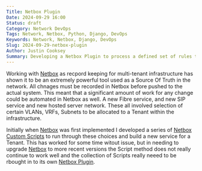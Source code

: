 ```yaml
---
Title: Netbox Plugin
Date: 2024-09-29 16:00
Status: draft
Category: Network DevOps
Tags: Network, Netbox, Python, Django, DevOps
Keywords: Network, Netbox, Django, DevOps
Slug: 2024-09-29-netbox-plugin
Author: Justin Cooksey
Summary: Developing a Netbox Plugin to process a defined set of rules to manage aloocation of resources in multi-tenant infrastructure of network and hosting.
---
```


Working with [Netbox](https://netboxlabs.com/docs/netbox/en/stable/introduction/) as recpord keeping for multi-tenant infrastructure has shown it to be an extremely powerful tool used as a Source Of Truth in the network.  All chnages must be recorded in Netbox before pushed to the actual system.  This meant that a significant amount of work for any change could be automated in Netbox as well.  A new Fibre service, and new SIP service and new hosted server network.  These all involved selection of certain VLANs, VRFs, Subnets to be allocated to a Tenant within the infrastructure.

Initially when [Netbox](https://netboxlabs.com/docs/netbox/en/stable/introduction/) was first implemented I developed a series of [Netbox Custom Scripts](https://netboxlabs.com/docs/netbox/en/stable/customization/custom-scripts/) to run through these choices and build a new service for a Tenant.  This has worked for some time witout issue, but in needing to upgrade [Netbox](https://netboxlabs.com/docs/netbox/en/stable/introduction/) to more recent versions the Script method does not really continue to work well and the collection of Scripts really neeed to be rbought in to its own [Netbox Plugin](https://netboxlabs.com/docs/netbox/en/stable/plugins/).
